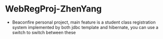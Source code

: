 # WebRegProj-ZhenYang
* Beaconfire personal project, main feature is a student class registration system implemented by both jdbc template and hibernate, you can use a switch to switch between these
